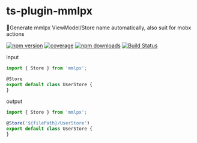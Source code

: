 # ts-plugin-mmlpx
🤖Generate mmlpx ViewModel/Store name automatically, also suit for mobx actions

[![npm version](https://img.shields.io/npm/v/ts-plugin-mmlpx.svg?style=flat-square)](https://www.npmjs.com/package/ts-plugin-mmlpx)
[![coverage](https://img.shields.io/codecov/c/github/mmlpxjs/ts-plugin-mmlpx.svg?style=flat-square)](https://codecov.io/gh/mmlpxjs/ts-plugin-mmlpx)
[![npm downloads](https://img.shields.io/npm/dt/ts-plugin-mmlpx.svg?style=flat-square)](https://www.npmjs.com/package/ts-plugin-mmlpx)
[![Build Status](https://img.shields.io/travis/mmlpxjs/ts-plugin-mmlpx.svg?style=flat-square)](https://travis-ci.org/mmlpxjs/ts-plugin-mmlpx)

input
```ts
import { Store } from 'mmlpx';

@Store
export default class UserStore {
}
```

output
```ts
import { Store } from 'mmlpx';

@Store('${filePath}/UserStore')
export default class UserStore {
}
```


